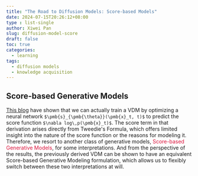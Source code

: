 ```yaml
---
title: "The Road to Diffusion Models: Score-based Models"
date: 2024-07-15T20:26:12+08:00
type : list-single
author: Xiwei Pan
slug: diffusion-model-score
draft: false
toc: true
categories:
  - learning
tags:
  - diffusion models
  - knowledge acquisition
---
```

## Score-based Generative Models
[This blog](https://xiweipan.com/en/2024/07/12/diffusion-model-vdm/) have shown that we can actually train a VDM by optimizing a neural network `$\pmb{s}_{\pmb{\theta}}(\pmb{x}_t, t)$` to predict the score function `$\nabla log\,p(\pmb{x}_t)$`. The score term in that derivation arises directly from Tweedie's Formula, which offers limited insight into the nature of the score function or the reasons for modeling it. Therefore, we resort to another class of generative models, <font color=Crimson>Score-based Generative Models</font>, for some interpretations. And from the perspective of the results, the previously derived VDM can be shown to have an equivalent Score-based Generative Modeling formulation, which allows us to flexibly switch between these two interpretations at will.